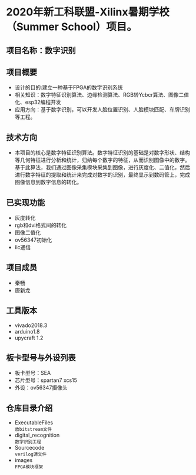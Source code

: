 # 2020年新工科联盟-Xilinx暑期学校（Summer School）项目。
## 项目名称：数字识别 
## 项目概要
* 设计的目的:建立一种基于FPGA的数字识别系统
* 相关知识：数字特征识别算法、边缘检测算法、RGB转Ycbcr算法、图像二值化、esp32编程开发
* 应用方向：基于数字识别，可以开发人脸位置识别、人脸模块匹配、车牌识别等工程。
## 技术方向
* 本项目的核心是数字特征识别算法。数字特征识别的基础是对数字形状、结构等几何特征进行分析和统计，归纳每个数字的特征，从而识别图像中的数字。基于此算法，我们通过图像采集模块采集到图像，进行灰度化、二值化，然后进行数字特征的提取和统计来完成对数字的识别，最终显示到数码管上，完成图像信息到数字信息的转化。
## 已实现功能
* 灰度转化  
* rgb和dvi格式间的转化  
* 图像二值化
* ov56347初始化
* iic通信
## 项目成员
* 秦畅
* 唐新龙
## 工具版本
* vivado2018.3
* arduino1.8
* upycraft 1.2
## 板卡型号与外设列表
* 板卡型号：SEA
* 芯片型号：spartan7 xcs15
* 外设：ov56347摄像头
## 仓库目录介绍
* ExecutableFiles  
     ` 放bitstream文件 ` 
* digital_recognition  
     ` 数字识别工程 ` 
* Sourcecode  
     ` verilog源文件 ` 
* images  
     ` FPGA模块框架 ` 
    
